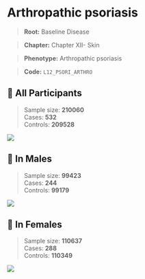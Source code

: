 # Arthropathic psoriasis

> **Root:** Baseline Disease  

> **Chapter:** Chapter XII- Skin  

> **Phenotype:** Arthropathic psoriasis  

> **Code:** `L12_PSORI_ARTHRO`

## 🧪 All Participants  
> Sample size: **210060**  
> Cases: **532**  
> Controls: **209528**
<img src="/Disease/Figures/ALL/Incidence/L12_PSORI_ARTHRO.png"/>
<CsvTable src="/public/Disease/Data/ALL/Incidence/COX_L12_PSORI_ARTHRO.csv" label="🔍 View full results" />

## 👨 In Males  
> Sample size: **99423**  
> Cases: **244**  
> Controls: **99179**
<img src="/Disease/Figures/Male/Incidence/L12_PSORI_ARTHRO.png"/>
<CsvTable src="/public/Disease/Data/Male/Incidence/COX_L12_PSORI_ARTHRO.csv" label="🔍 View full results" />

## 👩 In Females  
> Sample size: **110637**  
> Cases: **288**  
> Controls: **110349**
<img src="/Disease/Figures/Female/Incidence/L12_PSORI_ARTHRO.png"/>
<CsvTable src="/public/Disease/Data/Female/Incidence/COX_L12_PSORI_ARTHRO.csv" label="🔍 View full results" />
